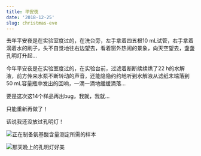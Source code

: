 ```yaml
---
title: 平安夜
date: '2018-12-25'
slug: christmas-eve
---
```


去年平安夜是在实验室度过的，在洗台旁，左手拿着四五根10 mL试管，右手拿着滴着水的刷子，头不自觉地往右边望去，看着窗外热闹的景象，向天空望去，盏盏孔明灯升起…

今年平安夜是在实验室度过的，在实验台前，过滤着断断续续烘了22 h的水解液，前方传来水泵不断转动的声音，还能隐隐约约地听到水解液从滤纸末端落到50 mL容量瓶中发出的回响，一滴一滴地缓缓滴落…

要是这次这14个样品再出bug，我就，我就…

只能重新再做了！

话说我还没放过孔明灯！

![正在制备氨基酸含量测定所需的样本](https://db.songqi.online/sample.jpg)

![那天晚上的孔明灯好美](https://db.songqi.online/aperture-lamp.jpg)
